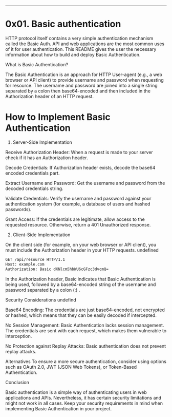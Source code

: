 ---
# 0x01. Basic authentication

HTTP protocol itself contains a very simple authentication mechanism called the Basic Auth. API and web applications are the most common uses of it for user authentication. This README gives the user the necessary information about how to build and deploy Basic Authentication.

What is Basic Authentication?

The Basic Authentication is an approach for HTTP User-agent (e.g., a web browser or API client) to provide username and password when requesting for resource. The username and password are joined into a single string separated by a colon then base64-encoded and then included in the Authorization header of an HTTP request.


# How to Implement Basic Authentication

1. Server-Side Implementation

Receive Authorization Header: When a request is made to your server check if it has an Authorization header.

Decode Credentials: If Authorization header exists, decode the base64 encoded credentials part.

Extract Username and Password: Get the username and password from the decoded credentials string.

Validate Credentials: Verify the username and password against your authentication system (for example, a database of users and hashed passwords).

Grant Access: If the credentials are legitimate, allow access to the requested resource. Otherwise, return a 401 Unauthorized response.

2. Client-Side Implementation

On the client side (for example, on your web browser or API client), you must include the Authorization header in your HTTP requests. undefined

```bash
GET /api/resource HTTP/1.1
Host: example.com
Authorization: Basic dXNlcm5hbWU6cGFzc3dvcmQ=
```
In the Authorization header, Basic indicates that Basic Authentication is being used, followed by a base64-encoded string of the username and password separated by a colon (:) .

Security Considerations
undefind

Base64 Encoding: The credentials are just base64-encoded, not encrypted or hashed, which means that they can be easily decoded if intercepted.

No Session Management: Basic Authentication lacks session management. The credentials are sent with each request, which makes them vulnerable to interception.

No Protection against Replay Attacks: Basic authentication does not prevent replay attacks.

Alternatives
To ensure a more secure authentication, consider using options such as OAuth 2.0, JWT (JSON Web Tokens), or Token-Based Authentication.

Conclusion

Basic authentication is a simple way of authenticating users in web applications and APIs. Nevertheless, it has certain security limitations and might not work in all cases. Keep your security requirements in mind when implementing Basic Authentication in your project.
